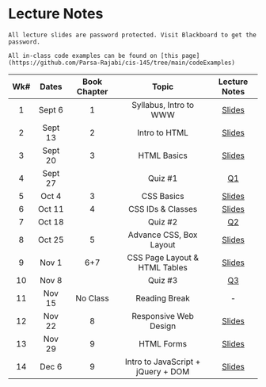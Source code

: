 # Lecture Notes

```{warning}
All lecture slides are password protected. Visit Blackboard to get the password.
```

```{tip}
All in-class code examples can be found on [this page](https://github.com/Parsa-Rajabi/cis-145/tree/main/codeExamples)
```

| **Wk#** |  **Dates** | **Book Chapter** |                 **Topic**                 | **Lecture Notes** |
|:-------:|:----------:|:----------------:|:-----------------------------------------:|:-----------------:|
|    1    |  Sept 6  |         1        |           Syllabus, Intro to WWW          |     [Slides](https://jstrieb.github.io/link-lock/#eyJ2IjoiMC4wLjEiLCJlIjoia2dMUGxZZk0zdXA0ZEJGazJpTXo0bVlFSURlSmJYNHpaNThUOUp4LzZlZkJiVTdyY0ZRUWJyVDlreXZOOWM2NUU5RFBUemZiNWxxdTJKdEhSbXFFUU1MeW5EeDQrT3F6KzcxZzEwN0t2dEdZYkM0cDFxS1Q2UHJIR0ZCNkdYR2R5Y05scUkrZ0ZjaytYVytKbXhqdDdJNmV6eTA9IiwicyI6IjlrcUtHeHhHSDduSVNlV25YaDFIWVE9PSIsImkiOiJXbzRzbTlXRU5nUUhEZHJiIn0=)    |
|    2    |  Sept 13  |         2        |           Intro to HTML          |     [Slides](https://jstrieb.github.io/link-lock/#eyJ2IjoiMC4wLjEiLCJlIjoiS2ZjV0tkaERlMHhWWU42YjlKK0NhUFFiUHlETUt5YWgyeVdDaU56VFVqaGV4a2dIY2tlOGVjSzNCNUxWNExNYnpRckYwZHNCcjkyanV3d1NTSTZKWVJndjJndzIvbWplR1orVVVKZnIxRzVsbG8xS1NsMkZCWDFqZXh1UEhKWEdFdmhCRW1iVXFmb0YyellYNTROQnF4YkhtK1k9IiwicyI6IittcE4va3Z6cUdnTXB4cm5XbWFLNGc9PSIsImkiOiJscmtveUdHano3U0ttNFNyIn0=)    |
|    3    |  Sept 20  |        3         |             HTML Basics             |  [Slides](https://jstrieb.github.io/link-lock/#eyJ2IjoiMC4wLjEiLCJlIjoiNWRxT2tPL2dJZWxKNzhBTW1aOFBSRy9FZUNWeUtOWGZ5QnFYdHRDWktwT3BEMWVDM3JhU3Jyc05xMnR6QUhRNXJMRWZVc0NCRE4vZWl6VExzUjYrT252WXU3R005QkV6SlYrRVNtNmFmblZXQkRFb25LbDNZY1hBcnliU1BwTVVBWFJrUjJJalp2eSt3Q2ZUZ1IrYXBmWS9oV1k9IiwicyI6IklUMWFVYTJFdXZSV1ZZYVNuWDRCQ2c9PSIsImkiOiJwMHBxN25ScXF0YkVuNnFGIn0=)        |
|    4    |  Sept 27  |                  |               Quiz #1               |    [Q1](https://parsa-rajabi.github.io/cis-145/quizzes.html)      |
|    5    |   Oct 4   |        3         |             CSS Basics              |   [Slides](https://jstrieb.github.io/link-lock/#eyJ2IjoiMC4wLjEiLCJlIjoiRTkvYTRmTXVNMGE4RVRIV0gvVkFJdHRCN1NydGdLVTQxM0NtWWhGZ2FUSEdxcU9hZWtzZVEvU25tUEtCSHRJa2QzRE5qM1BkQTFYS3BnQnBYeU5BS1lzSDdtQ25KQnpqYndYTE9IUVQzYS9jVGZPaTkxeEpUQnNYeDYwd202Rmc0ajlmbERra1A0YUxTcVFUME82d0lmQVQrY3M9IiwicyI6ImF3c0pIWkR6YXY3MUJ6eVE3MGMxZmc9PSIsImkiOiJnRDZPSUVZaUhvcTVpcWIvIn0=)       |
|    6    |  Oct 11   |        4         |          CSS IDs & Classes          |   [Slides](https://jstrieb.github.io/link-lock/#eyJ2IjoiMC4wLjEiLCJlIjoiYzRaTFVPOG9xbWNrWWQyUzFqdEtEemtrdlNvQVJKaEQ3Rlc2MXhWdVdveDkzOXJaL2U1bXJUMTNseTlNY3FabFZaU3d2SnFqOG9VNGFpaHZzWTdPaStlNEo3b3M4dVY0OHBrTXBTS0JCRkJtb01jVzZkZDFVRHcrTHZhM2UyVGdhemkvVTlZOW1hU2xmclZVSXgzdFVESFdTWGs9IiwicyI6IlpWN1oya2JMR2lhT0tQRmppRW9XL3c9PSIsImkiOiIwY1d0V0NpaWJjVFJSTUVPIn0=)      |
|    7    |  Oct 18   |                  |         Quiz #2                     | [Q2](https://parsa-rajabi.github.io/cis-145/quizzes.html)      |         |
|    8    |  Oct 25   |        5         |       Advance CSS, Box Layout       |   [Slides](https://jstrieb.github.io/link-lock/#eyJ2IjoiMC4wLjEiLCJlIjoiZmx2RStFWjdqelIwM0xlWXNpOEZTMll5MXFlVWdEMDFUL3dMUEJpdGgrU2ZBZ205eXQ1dFEvbURQdjBmZTlZTlBMQ0hKMDlTcWVwRHhhTkdaUXZwamJJblB4STJSV09HaFVWNzJYeWFrRVVPT3lkU0VBd1B1eXczQjVGcE1LWkQzSTdJRXRVZjBiYUJOWU9jN2h5N0taUXRqWm89IiwicyI6InY2VlFXejVZd3Uvb3FlUDRjdXgwc3c9PSIsImkiOiJkKytGRW92dmo0RklJd2ZyIn0=)       |
|    9    |   Nov 1   |       6+7        |    CSS Page Layout & HTML Tables    |  [Slides](https://jstrieb.github.io/link-lock/#eyJ2IjoiMC4wLjEiLCJlIjoiTFV3dVRvc0tpNUtaVEUxRC9lck4zR2hQdUw0VEM5Uy8yZEtFRHQ4a29vSU1EZDlpQTBWYWwyQkJXYzZGVFo3a1dxZUVEUjVCb3RIZWx6ZldyMzNvZWZPeUFRbFJHSXQxYUM1V0d4Y1l5OE4zMU9BZUNqbG54NlltanFHRXJ6QTU4Zm1xZSsvejgwV01Ed0oxMGFRTUlFelQ4eHc9IiwicyI6IjBTYTRPSUZXcTRtYTBGQ1FuWXJiWXc9PSIsImkiOiJxSmdrZ2paNHdkZGFuWmViIn0=)        |
|   10    |   Nov 8   |                  |         Quiz #3                     |   [Q3](https://parsa-rajabi.github.io/cis-145/quizzes.html)       |
|   11    |  Nov 15   |     No Class     |            Reading Break            |    -     |
|   12    |  Nov 22   |        8         |        Responsive Web Design        |   [Slides](https://jstrieb.github.io/link-lock/#eyJ2IjoiMC4wLjEiLCJlIjoiQUlzNVBabDdWbXEzd3Q5b3JpUlo5MmY3N3M4bTBTZWdseTJFUXlKVVdKTXBQYmpYZUttNCtGQ3BMUU0yWGRjd29EUTZyUkpmQXVCQzF6UWxJd1NYeUdLMmhJWGdHSTBGeVlaMGhlRUM3T2JGY0E5c215Z29HelJiK0l4Q2ZEK2hoR2RISDUyNXROeml0eG9CMWY4dktWUy9vYjA9IiwicyI6ImJJckRsWlFCaGZsalVrMXlvc2VDaHc9PSIsImkiOiJPSE0zdGc5MXFjR1UxS1daIn0=)       |
|   13    |  Nov 29   |        9         |             HTML Forms              |   [Slides](https://jstrieb.github.io/link-lock/#eyJ2IjoiMC4wLjEiLCJlIjoiNTRmT3Mwc2JGemhYa0RsZ0pCK1BrcC9Dayt4MmcwSEx3TTFkcm1qVTRpaU95dkV0K0gzd2pobTBBTEs2UmVtaEVDTTZoRVNZRFZvLzhNaDdtcTFncHVzcmdCRGxBU2o2V3BuQU9zNTJheWVEVWpQdnowT0RoWUN4MjJMVXFrYktFRk1tZE5WUTFkSlZtWUJsY1lHbXFrTDhwTzg9IiwicyI6IlZTeEVVSTFqSTh0UkQrL29CeW5EV1E9PSIsImkiOiJLM1d0eldmQkZEQU9MWWZwIn0=)       |
|   14    |   Dec 6   |        9         |   Intro to JavaScript + jQuery + DOM |   [Slides](https://jstrieb.github.io/link-lock/#eyJ2IjoiMC4wLjEiLCJlIjoiaGE1QVF1a1drWTB2cUE5VysrT2tqQUhqdUxZdnA1QytHNUJJMlBudzN4VWp2dlpxTFVTUXpUOFU1Skp4NzRtTG1ZM0ZrU0tYQ21HdlI4WnV6U1Q0QjhKUkJMeis2N3VTdWhyRHgwcVdBVW4zOGIyM2JHd0pUaEZWMkh1R2hEZ09LeFpheHpDN1U3eVo3ejhIMXB6M1dmclk4bWM9IiwicyI6InhXanErTDQ0bE1DQ0V5ZmpUL3F5cWc9PSIsImkiOiJqbjhPaEpqODdJYk10cGpBIn0=)       |